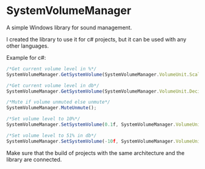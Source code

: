 # SystemVolumeManager

A simple Windows library for sound management.

I created the library to use it for c# projects, but it can be used with any other languages.

Example for c#:
```js
/*Get current volume level in %*/
SystemVolumeManager.GetSystemVolume(SystemVolumeManager.VolumeUnit.Scalar);

/*Get current volume level in db*/
SystemVolumeManager.GetSystemVolume(SystemVolumeManager.VolumeUnit.Decibel);

/*Mute if volume unmuted else unmute*/
SystemVolumeManager.MuteUnmute();

/*Set volume level to 10%*/
SystemVolumeManager.SetSystemVolume(0.1f, SystemVolumeManager.VolumeUnit.Scalar);

/*Set volume level to 51% in db*/
SystemVolumeManager.SetSystemVolume(-10f, SystemVolumeManager.VolumeUnit.Decibel);
```
Make sure that the build of projects with the same architecture and the library are connected.